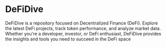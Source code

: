 # DeFiDive
DeFiDive is a repository focused on Decentralized Finance (DeFi). Explore the latest DeFi projects, track token performance, and analyze market data. Whether you're a developer, investor, or DeFi enthusiast, DeFiDive provides the insights and tools you need to succeed in the DeFi space

